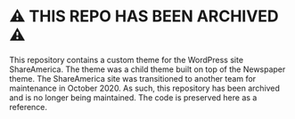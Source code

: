 # :warning: THIS REPO HAS BEEN ARCHIVED :warning:

This repository contains a custom theme for the WordPress site ShareAmerica. The theme was a child theme built on top of the Newspaper theme. The ShareAmerica site was transitioned to another team for maintenance in October 2020. As such, this repository has been archived and is no longer being maintained. The code is preserved here as a reference.
